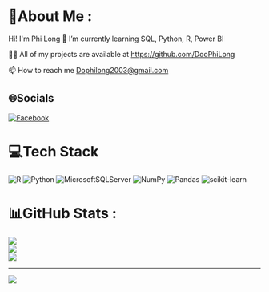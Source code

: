 # 💫About Me :
Hi! I'm Phi Long
🌱 I’m currently learning SQL, Python, R, Power BI

👨‍💻 All of my projects are available at https://github.com/DooPhiLong

📫 How to reach me Dophilong2003@gmail.com

## 🌐Socials
[![Facebook](https://img.shields.io/badge/Facebook-%231877F2.svg?logo=Facebook&logoColor=white)](https://facebook.com/https://www.facebook.com/Filonggg) 

# 💻Tech Stack
![R](https://img.shields.io/badge/r-%23276DC3.svg?style=for-the-badge&logo=r&logoColor=white) ![Python](https://img.shields.io/badge/python-3670A0?style=for-the-badge&logo=python&logoColor=ffdd54) ![MicrosoftSQLServer](https://img.shields.io/badge/Microsoft%20SQL%20Sever-CC2927?style=for-the-badge&logo=microsoft%20sql%20server&logoColor=white) ![NumPy](https://img.shields.io/badge/numpy-%23013243.svg?style=for-the-badge&logo=numpy&logoColor=white) ![Pandas](https://img.shields.io/badge/pandas-%23150458.svg?style=for-the-badge&logo=pandas&logoColor=white) ![scikit-learn](https://img.shields.io/badge/scikit--learn-%23F7931E.svg?style=for-the-badge&logo=scikit-learn&logoColor=white)
# 📊GitHub Stats :
![](https://github-readme-stats.vercel.app/api?username=DooPhiLong&theme=radical&hide_border=false&include_all_commits=false&count_private=false)<br/>
![](https://github-readme-streak-stats.herokuapp.com/?user=DooPhiLong&theme=radical&hide_border=false)<br/>
![](https://github-readme-stats.vercel.app/api/top-langs/?username=DooPhiLong&theme=radical&hide_border=false&include_all_commits=false&count_private=false&layout=compact)

---
[![](https://visitcount.itsvg.in/api?id=DooPhiLong&icon=0&color=0)](https://visitcount.itsvg.in)
